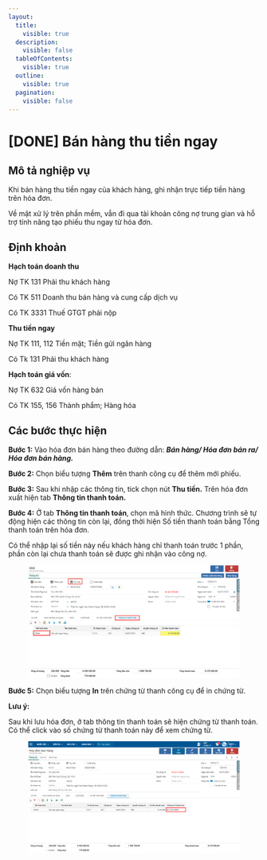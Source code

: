 ```yaml
---
layout:
  title:
    visible: true
  description:
    visible: false
  tableOfContents:
    visible: true
  outline:
    visible: true
  pagination:
    visible: false
---
```


# \[DONE] Bán hàng thu tiền ngay

## Mô tả nghiệp vụ

Khi bán hàng thu tiền ngay của khách hàng, ghi nhận trực tiếp tiền hàng trên hóa đơn.

Về mặt xử lý trên phần mềm, vẫn đi qua tài khoản công nợ trung gian và hỗ trợ tính năng tạo phiếu thu ngay từ hóa đơn.&#x20;

## Định khoản

**Hạch toán doanh thu**

Nợ TK 131 Phải thu khách hàng

Có TK 511 Doanh thu bán hàng và cung cấp dịch vụ

Có TK 3331 Thuế GTGT phải nộp

**Thu tiền ngay**

Nợ TK 111, 112 Tiền mặt; Tiền gửi ngân hàng

Có Tk 131 Phải thu khách hàng

**Hạch toán giá vốn**:

Nợ TK 632 Giá vốn hàng bán

Có TK 155, 156 Thành phẩm; Hàng hóa

## Các bước thực hiện

**Bước 1:** Vào hóa đơn bán hàng theo đường dẫn: _**Bán hàng/ Hóa đơn bán ra/ Hóa đơn bán hàng.**_

**Bước 2:** Chọn biểu tượng **Thêm** trên thanh công cụ để thêm mới phiếu.

**Bước 3:** Sau khi nhập các thông tin, tick chọn nút **Thu tiền.** Trên hóa đơn xuất hiện tab **Thông tin thanh toán.**

**Bước 4:** Ở tab **Thông tin thanh toán**, chọn mã hình thức. Chương trình sẽ tự động hiện các thông tin còn lại, đồng thời hiện Số tiền thanh toán bằng Tổng thanh toán trên hóa đơn.

Có thể nhập lại số tiền này nếu khách hàng chỉ thanh toán trước 1 phần, phần còn lại chưa thanh toán sẽ được ghi nhận vào công nợ.

<figure><img src="../../.gitbook/assets/Ban hàng thu tiền.png" alt=""><figcaption></figcaption></figure>

**Bước 5:** Chọn biểu tượng **In** trên chứng từ thanh công cụ để in chứng từ.

**Lưu ý:**

Sau khi lưu hóa đơn, ở tab thông tin thanh toán sẽ hiện chứng từ thanh toán. Có thể click vào số chứng từ thanh toán này để xem chứng từ.

<figure><img src="../../.gitbook/assets/bán hàng thu tiền liền 02.png" alt=""><figcaption></figcaption></figure>
